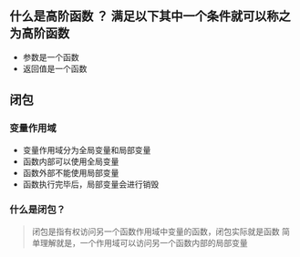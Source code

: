 ## 什么是高阶函数 ？ 满足以下其中一个条件就可以称之为高阶函数
- 参数是一个函数
- 返回值是一个函数

## 闭包

### 变量作用域
- 变量作用域分为全局变量和局部变量
- 函数内部可以使用全局变量
- 函数外部不能使用局部变量
- 函数执行完毕后，局部变量会进行销毁

### 什么是闭包？
> 闭包是指有权访问另一个函数作用域中变量的函数，闭包实际就是函数
> 简单理解就是，一个作用域可以访问另一个函数内部的局部变量